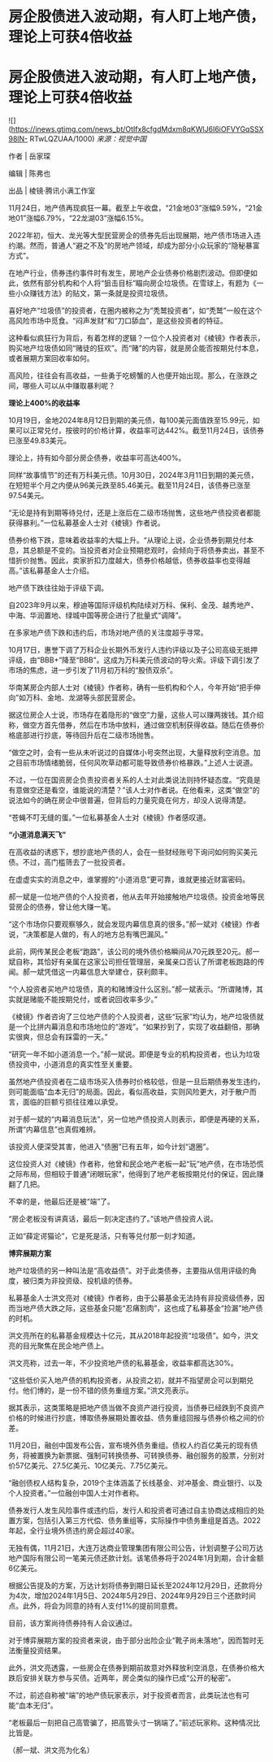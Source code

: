 # 房企股债进入波动期，有人盯上地产债，理论上可获4倍收益

# 房企股债进入波动期，有人盯上地产债，理论上可获4倍收益

![](https://inews.gtimg.com/news_bt/OtIfx8cfgdMdxm8qKWlJ6I6iOFVYGqSSX98lN-
RTwLQZUAA/1000) _来源：视觉中国_

作者 | 岳家琛

编辑 | 陈弗也

出品 | 棱镜·腾讯小满工作室

11月24日，地产债再现疯狂一幕。截至上午收盘，“21金地03”涨幅9.59%，“21金地01”涨幅6.79%，“22龙湖03”涨幅6.15%。

2022年初，恒大、龙光等大型民营房企的债券先后出现展期，地产债市场进入违约潮。然而，普通人“避之不及”的房地产领域，却成为部分小众玩家的“隐秘暴富方式”。

在地产行业，债券违约事件时有发生，房地产企业债券价格剧烈波动。但即便如此，依然有部分机构和个人将“狙击目标”瞄向房企垃圾债。在雪球上，有题为《一些小众赚钱方法》的贴文，第一条就是投资垃圾债。

喜好地产“垃圾债”的投资者，在圈内被称之为“秃鹫投资者”，如“秃鹫”一般在这个高风险市场中觅食。“闷声发财”和“刀口舔血”，是这些投资者的特征。

这种看似疯狂行为背后，有着怎样的逻辑？一位个人投资者对《棱镜》作者表示，购买地产垃圾债如同“赌徒的狂欢”。而“赌”的内容，就是房企能否按期兑付本息，或者展期方案回收率如何。

高风险，往往会有高收益，一些勇于吃螃蟹的人也便开始出现。那么，在涨跌之间，哪些人可以从中赚取暴利呢？

**理论上400%的收益率**

10月19日，金地2024年8月12日到期的美元债，每100美元面值跌至15.99元，如果可以正常兑付，按彼时的价格计算，收益率可达442%。截至11月24日，该债券已涨至49.83美元。

理论上，持有如今部分房企债券，收益率可高达400%。

同样“故事情节”的还有万科美元债。10月30日，2024年3月11日到期的美元债，在短短半个月之内便从96美元跌至85.46美元。截至11月24日，该债券已涨至97.54美元。

“无论是持有到期等待兑付，还是上涨后在二级市场抛售，这些地产债投资者都能获得暴利。”一位私募基金人士对《棱镜》作者说。

债券价格下跌，意味着收益率的大幅上升。“从理论上说，企业债券到期兑付本息，其总额是不变的。当投资者对企业预期悲观时，会倾向于将债券卖出，甚至不惜折价抛售。因此，卖家折扣力度越大，债券价格越低，债券收益率也变得越高。”该私募基金人士介绍。

地产债下跌往往始于评级下调。

自2023年9月以来，穆迪等国际评级机构陆续对万科、保利、金茂、越秀地产、中海、华润置地、绿城中国等房企进行了批量式“调降”。

在多家地产债下跌和违约后，市场对地产债的关注度超乎寻常。

10月17日，惠誉下调了万科企业长期外币发行人违约评级以及子公司高级无抵押评级，由“BBB+”降至“BBB”。这成为万科美元债波动的导火索。评级下调引发了市场的焦虑，进一步引发了11月初万科的“股债双杀”。

华南某房企内部人士对《棱镜》作者称，确有一些机构和个人，今年开始“把手伸向”如万科、金地、龙湖等头部民营房企。

据这位房企人士说，市场存在着隐形的“做空”力量，这些人可以赚两拨钱。其介绍称，做空方首先借券，然后在市场中放料，通过做空机制获得收益。随后在债券价格底部进行抄底，等待回升后在二级市场抛售。

“做空之时，会有一些从未听说过的自媒体小号突然出现，大量释放利空消息。加之目前市场情绪脆弱，任何风吹草动都可能导致债券价格暴跌。”上述人士说道。

不过，一位在国资房企负责投资者关系的人士对此类说法则持怀疑态度。“究竟是有意做空还是看空，谁能说的清楚？”该人士对作者说。在他看来，这类“做空”的说法如今的确在房企中很普遍，但背后的力量究竟在何方，却没人说得清楚。

“苍蝇不叮无缝的蛋。”一位私募基金人士对《棱镜》作者感叹道。

**“小道消息满天飞”**

在高收益的诱惑下，想抄底地产债的人，会在一些财经账号下询问如何购买美元债。不过，高门槛筛去了一批投资者。

在虚虚实实的消息之中，谁掌握的“小道消息”更可靠，谁就更接近财富密码。

郝一斌是一位地产债的个人投资者，他从去年开始接触地产垃圾债。投资金地等民营房企的债券，曾让他大赚一笔。

“这个市场你只要观察够久，就会发现内幕信息真的很多。”郝一斌对《棱镜》作者说，“决策都是人做的，有人的地方总有嘴巴漏风。”

此前，网传某民企老板“跑路”，该公司的境外债价格瞬间从70元跌至20元。郝一斌自称，其恰好有亲属在这家公司担任管理层，亲属亲口否认了所谓老板跑路的传闻。郝一斌凭借这一内幕信息大举建仓，获利颇丰。

“个人投资者买地产垃圾债，真的和赌博没什么区别。”郝一斌表示。“所谓赌博，其实就是赌能不能按期兑付，或者说回收率多少。”

《棱镜》作者咨询了三位地产债的个人投资者，这些“玩家”均认为，地产垃圾债就是一个比拼内幕消息和市场地位的“游戏”。“如果抄到了，实现了收益翻倍，那确实很爽，但总会有踩雷的一天。”

“研究一年不如小道消息一个。”郝一斌说。即便是专业的机构投资者，也认为垃圾债投资中，小道消息的真实性至关重要。

虽然地产债投资者在二级市场买入债券时价格较低，但是一旦后期债券发生违约，则可能面临“血本无归”的局面。因此，看似高收益，实则风险更大，对于散户而言，面临的巨额亏损往往难以承受。

对于郝一斌的“内幕消息玩法”，另一位地产债投资人则表示，即便是再硬的关系，所谓“内幕信息”也真假难辨。

该投资人便深受其害，他进入“债圈”已有五年，如今计划“退圈”。

这位投资人对《棱镜》作者称，他曾和民企地产老板一起“玩”地产债，在市场恐慌之际布局，但相较于普通“闭眼玩家”，他得到了地产老板按期兑付的保证，因此赚翻了几把。

不幸的是，他最后还是被“端”了。

“房企老板没有讲真话，最后一刻决定违约了。”该地产债投资人说。

正如“薛定谔猫论”，它是死是活，只有等兑付那一刻才知道。

**博弈展期方案**

地产垃圾债的另一种叫法是“高收益债”。对于此类债券，主要指从信用评级的角度，被归类为非投资级、投机级的债券。

私募基金人士洪文亮对《棱镜》作者称，由于公募基金无法持有非投资级债券，因而当地产债大跌之际，这些基金只能“忍痛割肉”，这也成了私募基金“捡漏”地产债的时机。

洪文亮所在的私募基金规模达十亿元，其从2018年起投资“垃圾债”。如今，洪文亮的目光聚焦在民企地产债上。

洪文亮称，过去一年，不少投资地产债的私募基金，收益率都高达30%。

“这些低价买入地产债的机构投资者，从投资之初，就并不指望房企可以到期兑付。他们博的，是一份不错的债务重组方案。”洪文亮表示。

据其表示，这类策略是把地产债当做不良资产进行投资，当债券已经跌到不良资产价格的时候进行抄底，博取债券展期处置收益、债务重组回报与债券价格之间的价差。

11月20日，融创中国发布公告，宣布境外债务重组。债权人约百亿美元的现有债务，将被置换为新票据、强制可转换债券、可转换债券、融创服务的股票，分别对价57亿美元、27.5亿美元、10亿美元、7.75亿美元。

“融创债权人结构复杂，2019个主体涵盖了长线基金、对冲基金、商业银行、以及个人投资者。”一位融创中国人士对作者称。

债券发行人发生风险事件或违约后，发行人和投资者可通过自主协商达成相应的处置方案，包括引入第三方代偿、债务重组等，实际操作中债务重组是首选。2022年起，全行业境外债违约房企超过40家。

无独有偶，11月21日，大连万达商业管理集团有限公司公告，计划调整子公司万达地产国际有限公司一笔美元债还款计划。该笔债券将于2024年1月到期，合计金额6亿美元。

根据公告提及的方案，万达计划将债券到期日延长至2024年12月29日，还款将分为4次，增加2024年1月5日、2024年5月29日、2024年9月29日三个还款时间点。此外，将会为同意的持有人支付1%的提前同意费。

目前，该方案尚待债券持有人会议通过。

对于博弈展期方案的投资者来说，由于部分出险企业“靴子尚未落地”，因而暂时无法衡量投资结果。

此外，洪文亮透露，一些房企在债券到期前故意对外释放利空消息，在债券价格大跌后安排关联方参与买债。近两年，房企类似的操作已成“公开的秘密”。

不过，前述自称被“端”的地产债玩家表示，对于投资者而言，此类玩法也有可能“血本无归”。

“老板最后一刻把自己高管骗了，把高管头寸一锅端了。”前述玩家称。这种情况比比皆是。

（郝一斌、洪文亮为化名）

